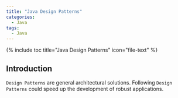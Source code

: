```yaml
---
title: "Java Design Patterns"
categories:
  - Java
tags:
  - Java
---
```


{% include toc title="Java Design Patterns" icon="file-text" %}

## Introduction

`Design Patterns` are general architectural solutions. Following `Design Patterns` could speed up the development of robust applications.



